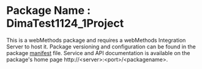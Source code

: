 # Package Name : DimaTest1124_1Project
This is a webMethods package and requires a webMethods Integration Server to host it. Package versioning and configuration can be found in the package [manifest](./DimaTest1124_1Project/manifest.v3) file. Service and API documentation is available on the package's home page http://&lt;server&gt;:&lt;port&gt;/&lt;packagename>.